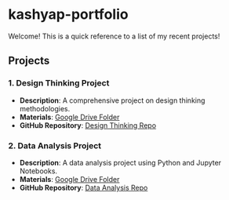 # kashyap-portfolio
Welcome! This is a quick reference to a list of my recent projects! 

## Projects

### 1. Design Thinking Project
- **Description**: A comprehensive project on design thinking methodologies.
- **Materials**: [Google Drive Folder](https://drive.google.com/drive/folders/your-folder-id)
- **GitHub Repository**: [Design Thinking Repo](https://github.com/your-username/design-thinking)

### 2. Data Analysis Project
- **Description**: A data analysis project using Python and Jupyter Notebooks.
- **Materials**: [Google Drive Folder](https://drive.google.com/drive/folders/another-folder-id)
- **GitHub Repository**: [Data Analysis Repo](https://github.com/your-username/data-analysis)
